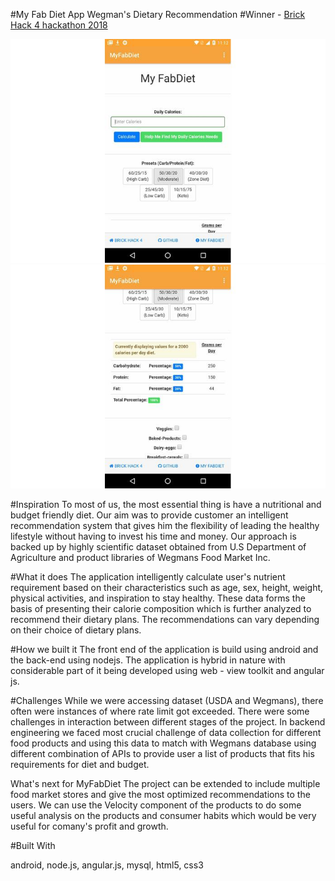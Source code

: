 #My Fab Diet App
Wegman's Dietary Recommendation 
#Winner - [Brick Hack 4 hackathon 2018](https://devpost.com/software/myfabdiet)


![alt text](/img/front.jpg?raw=true)
![alt text](/img/breakage.jpg?raw=true)

#Inspiration
To most of us, the most essential thing is have a nutritional and budget friendly diet. Our aim was to provide customer an intelligent recommendation system that gives him the flexibility of leading the healthy lifestyle without having to invest his time and money. Our approach is backed up by highly scientific dataset obtained from U.S Department of Agriculture and product libraries of Wegmans Food Market Inc.

#What it does
The application intelligently calculate user's nutrient requirement based on their characteristics such as age, sex, height, weight, physical activities, and inspiration to stay healthy. These data forms the basis of presenting their calorie composition which is further analyzed to recommend their dietary plans. The recommendations can vary depending on their choice of dietary plans.

#How we built it
The front end of the application is build using android and the back-end using nodejs. The application is hybrid in nature with considerable part of it being developed using web - view toolkit and angular js.

#Challenges
While we were accessing dataset (USDA and Wegmans), there often were instances of where rate limit got exceeded. There were some challenges in interaction between different stages of the project. In backend engineering we faced most crucial challenge of data collection for different food products and using this data to match with Wegmans database using different combination of APIs to provide user a list of products that fits his requirements for diet and budget.

What's next for MyFabDiet
The project can be extended to include multiple food market stores and give the most optimized recommendations to the users. We can use the Velocity component of the products to do some useful analysis on the products and consumer habits which would be very useful for comany's profit and growth.

#Built With

android, node.js, angular.js, mysql, html5, css3

